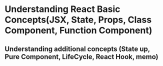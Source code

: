 # Understanding React Basic Concepts(JSX, State, Props, Class Component, Function Component)

## Understanding additional concepts (State up, Pure Component, LifeCycle, React Hook, memo)
